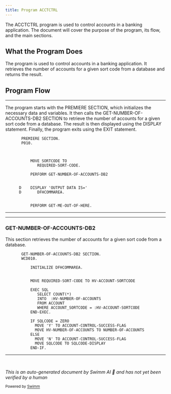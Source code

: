 ```yaml
---
title: Program ACCTCTRL
---
```

The ACCTCTRL program is used to control accounts in a banking application. The document will cover the purpose of the program, its flow, and the main sections.

## What the Program Does

The program is used to control accounts in a banking application. It retrieves the number of accounts for a given sort code from a database and returns the result.

## Program Flow

<SwmSnippet path="src/base/cobol_src/ACCTCTRL.cbl" line="133">

---

The program starts with the PREMIERE SECTION, which initializes the necessary data and variables. It then calls the GET-NUMBER-OF-ACCOUNTS-DB2 SECTION to retrieve the number of accounts for a given sort code from a database. The result is then displayed using the DISPLAY statement. Finally, the program exits using the EXIT statement.

```
       PREMIERE SECTION.
       P010.



           MOVE SORTCODE TO
              REQUIRED-SORT-CODE.

           PERFORM GET-NUMBER-OF-ACCOUNTS-DB2


      D    DISPLAY 'OUTPUT DATA IS='
      D       DFHCOMMAREA.


           PERFORM GET-ME-OUT-OF-HERE.
```

---

</SwmSnippet>

<SwmSnippet path="src/base/cobol_src/ACCTCTRL.cbl" line="157">

---

### GET-NUMBER-OF-ACCOUNTS-DB2

This section retrieves the number of accounts for a given sort code from a database.

```
       GET-NUMBER-OF-ACCOUNTS-DB2 SECTION.
       WCD010.

           INITIALIZE DFHCOMMAREA.


           MOVE REQUIRED-SORT-CODE TO HV-ACCOUNT-SORTCODE

           EXEC SQL
              SELECT COUNT(*)
              INTO  :HV-NUMBER-OF-ACCOUNTS
              FROM ACCOUNT
              WHERE ACCOUNT_SORTCODE = :HV-ACCOUNT-SORTCODE
           END-EXEC.

           IF SQLCODE = ZERO
             MOVE 'Y' TO ACCOUNT-CONTROL-SUCCESS-FLAG
             MOVE HV-NUMBER-OF-ACCOUNTS TO NUMBER-OF-ACCOUNTS
           ELSE
             MOVE 'N' TO ACCOUNT-CONTROL-SUCCESS-FLAG
             MOVE SQLCODE TO SQLCODE-DISPLAY
           END-IF.
```

---

</SwmSnippet>

&nbsp;

*This is an auto-generated document by Swimm AI 🌊 and has not yet been verified by a human*

<SwmMeta version="3.0.0" repo-id="Z2l0aHViJTNBJTNBY2ljcy1iYW5raW5nLXNhbXBsZS1hcHBsaWNhdGlvbi1jYnNhLUlCTS1EZW1vJTNBJTNBU3dpbW0tRGVtbw==" repo-name="cics-banking-sample-application-cbsa"><sup>Powered by [Swimm](https://staging.swimm.cloud/)</sup></SwmMeta>
